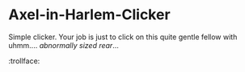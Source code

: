 # Axel-in-Harlem-Clicker
Simple clicker. Your job is just to click on this quite gentle fellow with uhmm.... *abnormally sized rear*...

:trollface:
